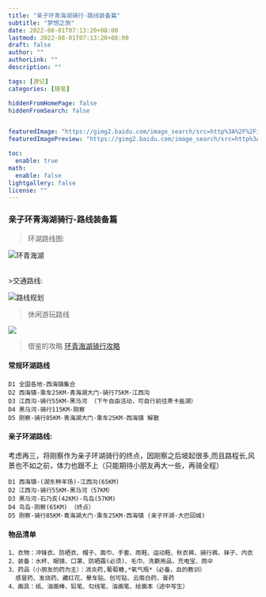 ```yaml
---
title: "亲子环青海湖骑行-路线装备篇"
subtitle: "梦想之旅"
date: 2022-08-01T07:13:20+08:00
lastmod: 2022-08-01T07:13:20+08:00
draft: false
author: ""
authorLink: ""
description: ""

tags: [游记]
categories: [随笔]

hiddenFromHomePage: false
hiddenFromSearch: false


featuredImage: "https://gimg2.baidu.com/image_search/src=http%3A%2F%2Fimg.zcool.cn%2Fcommunity%2F01e669572bfe806ac725381234430c.jpg%402o.jpg&refer=http%3A%2F%2Fimg.zcool.cn&app=2002&size=f9999,10000&q=a80&n=0&g=0n&fmt=auto?sec=1672453800&t=6a575038b21669f906c1cbefb6b7c9f2"
featuredImagePreview: "https://gimg2.baidu.com/image_search/src=http%3A%2F%2Fimg.zcool.cn%2Fcommunity%2F01e669572bfe806ac725381234430c.jpg%402o.jpg&refer=http%3A%2F%2Fimg.zcool.cn&app=2002&size=f9999,10000&q=a80&n=0&g=0n&fmt=auto?sec=1672453800&t=6a575038b21669f906c1cbefb6b7c9f2"

toc:
  enable: true
math:
  enable: false
lightgallery: false
license: ""
---
```





### 亲子环青海湖骑行-路线装备篇

>环湖路线图:

<!-- ![青海湖环游](https://mmbiz.qpic.cn/mmbiz_png/JlEzsWtnYoMib1UiamI1p4AGicic4DPpqoXwE71YQAyH2AvGzv78nbymF9DYciaZ03mW6zDHPwv8N5TwPnOVrM5tYEQ/640?wx_fmt=png&wxfrom=5&wx_lazy=1&wx_co=1) -->
![环青海湖](https://cdn.staticaly.com/gh/justkids2018/cdn@main/tool/20220803150327.jpeg)



</BR>
>交通路线:


![路线规划](https://pic1.zhimg.com/80/v2-f956ff0589cf356646c859b9ae4b48bc_1440w.jpg)


>休闲游玩路线

![](https://pic3.zhimg.com/80/v2-42e44bb4150a3aec4a07207a77fe7692_1440w.jpg)


>借鉴的攻略
[环青海湖骑行攻略](https://zhuanlan.zhihu.com/p/362067297)
#### 常规环湖路线
```
D1 全国各地-西海镇集合
D2 西海镇-乘车25KM-青海湖大门-骑行75KM-江西沟
D3 江西沟-骑行55KM-黑马河 （下午自由活动，可自行前往茶卡盐湖）
D4 黑马河-骑行115KM-刚察
D5 刚察-骑行85KM-青海湖大门-乘车25KM-西海镇 解散
```

#### 亲子环湖路线:

考虑再三，将刚察作为亲子环湖骑行的终点，因刚察之后坡起很多,而且路程长,风景也不如之前，体力也跟不上（只能期待小朋友再大一些，再骑全程）
```
D1 西海镇-(湖东种羊场)-江西沟(65KM)
D2 江西沟-骑行55KM-黑马河（57KM） 
D3 黑马河-石乃亥(42KM)-鸟岛(57KM)
D4 鸟岛-刚察(65KM) （终点）
D5 刚察-骑行85KM-青海湖大门-乘车25KM-西海镇 (亲子环湖-大巴回城)
```

#### 物品清单
```
1、衣物：冲锋衣、防晒衣、帽子、面巾、手套、雨鞋、运动鞋、秋衣裤、骑行裤、袜子、内衣
2、装备：水杯、眼镜、口罩、防晒霜(必须)、毛巾、洗簌用品，充电宝、雨伞
3、药品（小朋友的药为主）：消炎药,葡萄糖,*氧气瓶*（必备，血的教训）
  感冒药、发烧药、藏红花、晕车贴、创可贴、云南白药、膏药
4、画具：纸、油画棒、铅笔、勾线笔、油画笔、绘画本（途中写生）
```

